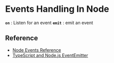 # Events Handling In Node

**`on`** : Listen for an event
**`emit`** : emit an event

## Reference

- [Node Events Reference](https://nodejs.org/api/events.html)
- [TypeScript and Node.js EventEmitter](https://www.derpturkey.com/typescript-and-node-js-eventemitter/)
